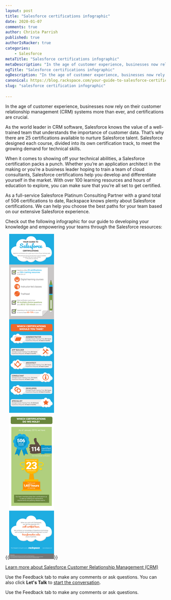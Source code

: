 ```yaml
---
layout: post
title: "Salesforce certifications infographic"
date: 2020-01-07
comments: true
author: Christa Parrish
published: true
authorIsRacker: true
categories:
    - Salesforce
metaTitle: "Salesforce certifications infographic"
metaDescription: "In the age of customer experience, businesses now rely on their customer relationship management (CRM) systems more than ever, and certifications are crucial."
ogTitle: "Salesforce certifications infographic"
ogDescription: "In the age of customer experience, businesses now rely on their customer relationship management (CRM) systems more than ever, and certifications are crucial."
canonical: https://blog.rackspace.com/your-guide-to-salesforce-certifications-infographic/
slug: "salesforce certification infographic" 

---
```

In the age of customer experience, businesses now rely on their customer
relationship management (CRM) systems more than ever, and certifications are
crucial.

<!--more-->

As the world leader in CRM software, Salesforce knows the value of a
well-trained team that understands the importance of customer data. That’s why
there are 25 certifications available to nurture Salesforce talent. Salesforce
designed each course, divided into its own certification track, to meet the
growing demand for technical skills.

When it comes to showing off your technical abilities, a Salesforce
certification packs a punch. Whether you’re an application architect in the
making or you’re a business leader hoping to train a team of cloud consultants,
Salesforce certifications help you develop and differentiate yourself in the
market. With over 100 learning resources and hours of education to explore,
you can make sure that you’re all set to get certified.

As a full-service Salesforce Platinum Consulting Partner with a grand total of
506 certifications to date, Rackspace knows plenty about Salesforce
certifications. We can help you choose the best paths for your team based on
our extensive Salesforce experience.

Check out the following infographic for our guide to developing your knowledge
and empowering your teams through the Salesforce resources:

{{<img src="Picture1.png" title="" alt="">}}

<a class="cta blue" id="cta" href="https://www.rackspace.com/salesforce">Learn more about Salesforce Customer Relationship Management (CRM)</a>

Use the Feedback tab to make any comments or ask questions. You can also click
**Let's Talk** to [start the conversation](https://www.rackspace.com/).

Use the Feedback tab to make any comments or ask questions.
